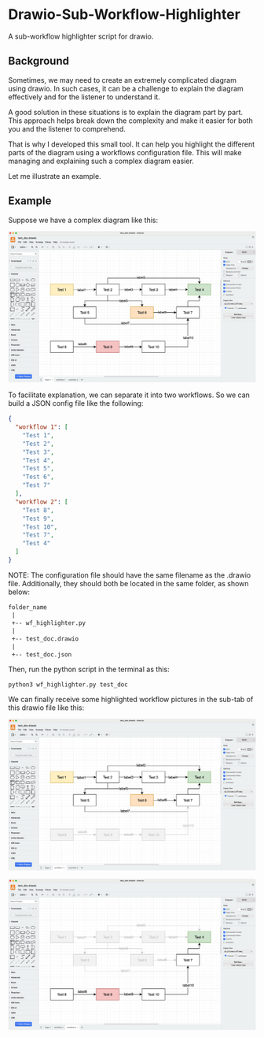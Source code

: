 # Drawio-Sub-Workflow-Highlighter

A sub-workflow highlighter script for drawio.

## Background

Sometimes, we may need to create an extremely complicated diagram using drawio. 
In such cases, it can be a challenge to explain the diagram effectively 
and for the listener to understand it.

A good solution in these situations is to explain the diagram part by part. 
This approach helps break down the complexity and make it easier 
for both you and the listener to comprehend.

That is why I developed this small tool. 
It can help you highlight the different parts of the diagram 
using a workflows configuration file. 
This will make managing and explaining such a complex diagram easier.

Let me illustrate an example.


## Example

Suppose we have a complex diagram like this:

![](Pics/Before_0.jpg)

To facilitate explanation, we can separate it into two workflows. 
So we can build a JSON config file like the following:

```json
{
  "workflow 1": [
    "Test 1",
    "Test 2",
    "Test 3",
    "Test 4",
    "Test 5",
    "Test 6",
    "Test 7"
  ],
  "workflow 2": [
    "Test 8",
    "Test 9",
    "Test 10",
    "Test 7",
    "Test 4"
  ]
}
```

NOTE: The configuration file should have the same filename as the .drawio file. 
Additionally, they should both be located in the same folder, as shown below:

```
folder_name
 |
 +-- wf_highlighter.py
 |
 +-- test_doc.drawio
 |
 +-- test_doc.json
```

Then, run the python script in the terminal as this:

```
python3 wf_highlighter.py test_doc
```

We can finally receive some highlighted workflow pictures 
in the sub-tab of this drawio file like this:

![](Pics/After_0.jpg)

![](Pics/After_1.jpg)

